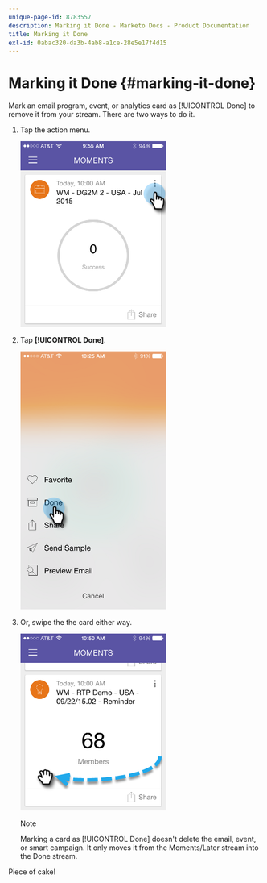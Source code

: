 ```yaml
---
unique-page-id: 8783557
description: Marking it Done - Marketo Docs - Product Documentation
title: Marking it Done
exl-id: 0abac320-da3b-4ab8-a1ce-28e5e17f4d15
---
```

# Marking it Done {#marking-it-done}

Mark an email program, event, or analytics card as [!UICONTROL Done] to remove it from your stream. There are two ways to do it.

1. Tap the action menu.

   ![](assets/image2015-7-14-17-3a32-3a35.png)

1. Tap **[!UICONTROL Done]**.

   ![](assets/image2015-7-14-17-3a36-3a31.png)

1. Or, swipe the the card either way.

   ![](assets/image2015-9-25-9-3a46-3a6.png)

   >[!NOTE]
   >
   >Marking a card as [!UICONTROL Done] doesn't delete the email, event, or smart campaign. It only moves it from the Moments/Later stream into the Done stream.

Piece of cake!
